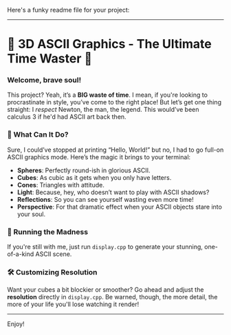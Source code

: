 Here's a funky readme file for your project:

---

# 🎉 3D ASCII Graphics - The Ultimate Time Waster 🎉

### Welcome, brave soul!
This project? Yeah, it’s a **BIG waste of time**. I mean, if you're looking to procrastinate in style, you’ve come to the right place! But let’s get one thing straight: I *respect* Newton, the man, the legend. This would’ve been calculus 3 if he'd had ASCII art back then.

### 🌟 What Can It Do?
Sure, I could’ve stopped at printing “Hello, World!” but no, I had to go full-on ASCII graphics mode. Here’s the magic it brings to your terminal:

- **Spheres**: Perfectly round-ish in glorious ASCII.
- **Cubes**: As cubic as it gets when you only have letters.
- **Cones**: Triangles with attitude.
- **Light**: Because, hey, who doesn’t want to play with ASCII shadows?
- **Reflections**: So you can see yourself wasting even more time!
- **Perspective**: For that dramatic effect when your ASCII objects stare into your soul.

### 🚀 Running the Madness
If you're still with me, just run `display.cpp` to generate your stunning, one-of-a-kind ASCII scene.

### 🛠️ Customizing Resolution
Want your cubes a bit blockier or smoother? Go ahead and adjust the **resolution** directly in `display.cpp`. Be warned, though, the more detail, the more of your life you'll lose watching it render!

---

Enjoy!
